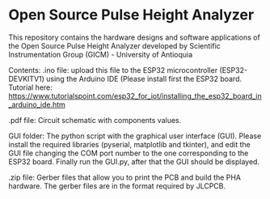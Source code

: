 # Open Source Pulse Height Analyzer
This repository contains the hardware designs and software applications of the Open Source Pulse Height Analyzer developed by Scientific Instrumentation Group (GICM) - University of Antioquia

Contents:
.ino file: upload this file to the ESP32 microcontroller (ESP32-DEVKITV1) using the Arduino IDE (Please install first the ESP32 board. Tutorial here: https://www.tutorialspoint.com/esp32_for_iot/installing_the_esp32_board_in_arduino_ide.htm

.pdf file: Circuit schematic with components values.

GUI folder: The python script with the graphical user interface (GUI). Please install the required libraries (pyserial, matplotlib and tkinter), and edit the GUI file changing the COM port number to the one corresponding to the ESP32 board. Finally run the GUI.py, after that the GUI should be displayed.

.zip file: Gerber files that allow you to print the PCB and build the PHA hardware. The gerber files are in the format required by JLCPCB. 
